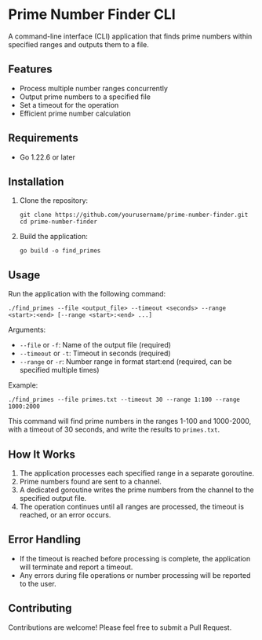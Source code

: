 # Prime Number Finder CLI

A command-line interface (CLI) application that finds prime numbers within specified ranges and outputs them to a file.

## Features

- Process multiple number ranges concurrently
- Output prime numbers to a specified file
- Set a timeout for the operation
- Efficient prime number calculation

## Requirements

- Go 1.22.6 or later

## Installation

1. Clone the repository:
   ```
   git clone https://github.com/yourusername/prime-number-finder.git
   cd prime-number-finder
   ```

2. Build the application:
   ```
   go build -o find_primes
   ```

## Usage

Run the application with the following command:

```
./find_primes --file <output_file> --timeout <seconds> --range <start>:<end> [--range <start>:<end> ...]
```

Arguments:
- `--file` or `-f`: Name of the output file (required)
- `--timeout` or `-t`: Timeout in seconds (required)
- `--range` or `-r`: Number range in format start:end (required, can be specified multiple times)

Example:
```
./find_primes --file primes.txt --timeout 30 --range 1:100 --range 1000:2000
```

This command will find prime numbers in the ranges 1-100 and 1000-2000, with a timeout of 30 seconds, and write the results to `primes.txt`.

## How It Works

1. The application processes each specified range in a separate goroutine.
2. Prime numbers found are sent to a channel.
3. A dedicated goroutine writes the prime numbers from the channel to the specified output file.
4. The operation continues until all ranges are processed, the timeout is reached, or an error occurs.

## Error Handling

- If the timeout is reached before processing is complete, the application will terminate and report a timeout.
- Any errors during file operations or number processing will be reported to the user.

## Contributing

Contributions are welcome! Please feel free to submit a Pull Request.
